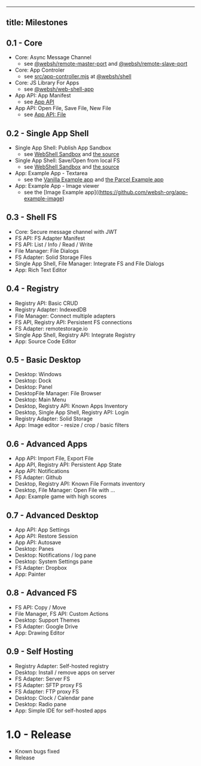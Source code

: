 ----
title: Milestones
----

## 0.1 - Core
* Core: Async Message Channel
  * see [@websh/remote-master-port](/packages/remote-master-port) and [@websh/remote-slave-port](/packages/remote-slave-port)
* Core: App Controler
  * see [src/app-controller.mjs](https://github.com/websh-org/shell/blob/master/src/app-controller.mjs) at [@websh/shell](https://github.com/websh-org/shell)
* Core: JS Library For Apps
  * see [@websh/web-shell-app](/packages/remote-master-port) 
* App API: App Manifest
  * see [App API](/app-api)
* App API: Open File, Save File, New File
  * see [App API: File](/app-api-file)

## 0.2 - Single App Shell
* Single App Shell: Publish App Sandbox
  * see [WebShell Sandbox](/sandbox) and [the source](https://github.com/websh-org/sandbox)
* Single App Shell: Save/Open from local FS
  * see [WebShell Sandbox](/sandbox) and [the source](https://github.com/websh-org/sandbox)
* App: Example App - Textarea
  * see the [Vanilla Example app]((https://github.com/websh-org/template-app-vanilla)) and [the Parcel Example app](https://github.com/websh-org/template-app-parcel)
* App: Example App - Image viewer
  * see the [Image Example app]((https://github.com/websh-org/app-example-image)

## 0.3 - Shell FS
* Core: Secure message channel with JWT
* FS API: FS Adapter Manifest
* FS API: List / Info / Read / Write
* File Manager: File Dialogs
* FS Adapter: Solid Storage Files
* Single App Shell, File Manager: Integrate FS and File Dialogs
* App: Rich Text Editor

## 0.4 - Registry
* Registry API: Basic CRUD
* Registry Adapter: IndexedDB
* File Manager: Connect multiple adapters
* FS API, Registry API: Persistent FS connections
* FS Adapter: remotestorage.io
* Single App Shell, Registry API: Integrate Registry
* App: Source Code Editor

## 0.5 - Basic Desktop
* Desktop: Windows
* Desktop: Dock
* Desktop: Panel
* DesktopFile Manager: File Browser
* Desktop: Main Menu
* Desktop, Registry API: Known Apps Inventory
* Desktop, Single App Shell, Registry API: Login
* Registry Adapter: Solid Storage
* App: Image editor - resize / crop / basic filters

## 0.6 - Advanced Apps
* App API: Import File, Export File
* App API, Registry API: Persistent App State
* App API: Notifications
* FS Adapter: Github
* Desktop, Registry API: Known File Formats inventory
* Desktop, File Manager: Open File with ...
* App: Example game with high scores

## 0.7 - Advanced Desktop
* App API: App Settings
* App API: Restore Session
* App API: Autosave
* Desktop: Panes
* Desktop: Notifications / log pane
* Desktop: System Settings pane
* FS Adapter: Dropbox
* App: Painter

## 0.8 - Advanced FS
* FS API: Copy / Move
* File Manager, FS API: Custom Actions
* Desktop: Support Themes
* FS Adapter: Google Drive
* App: Drawing Editor

## 0.9 - Self Hosting
* Registry Adapter: Self-hosted registry
* Desktop: Install / remove apps on server
* FS Adapter: Server FS
* FS Adapter: SFTP proxy FS
* FS Adapter: FTP proxy FS
* Desktop: Clock / Calendar pane
* Desktop: Radio pane
* App: Simple IDE for self-hosted apps

# 1.0 - Release
* Known bugs fixed
* Release
